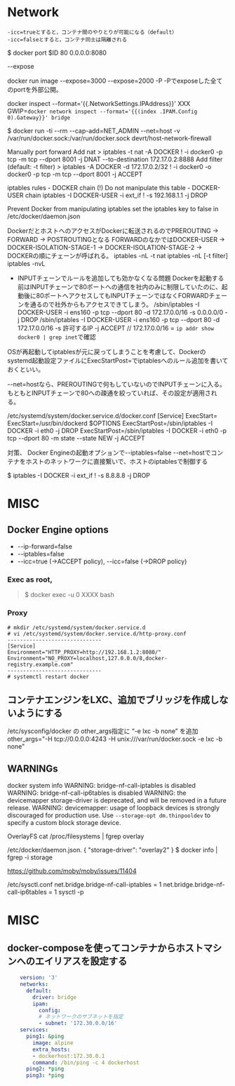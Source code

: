 
# Network

    -icc=trueとすると，コンテナ間のやりとりが可能になる（default）
    -icc=falseとすると，コンテナ同士は隔離される

$ docker port $ID 80
0.0.0.0:8080

--expose


docker run image --expose=3000 --expose=2000 -P
-Pでexposeした全てのportを外部公開。

docker inspect --format='{{.NetworkSettings.IPAddress}}' XXX
GWIP=`docker network inspect --format='{{(index .IPAM.Config 0).Gateway}}' bridge`


$ docker run -ti --rm --cap-add=NET_ADMIN --net=host -v /var/run/docker.sock:/var/run/docker.sock devrt/host-network-firewall


Manually port forward
	Add nat
	> iptables -t nat -A DOCKER ! -i docker0 -p tcp -m tcp --dport 8001 -j DNAT --to-destination 172.17.0.2:8888
	Add filter (default: -t filter)
	> iptables -A DOCKER -d 172.17.0.2/32 ! -i docker0 -o docker0 -p tcp -m tcp --dport 8001 -j ACCEPT

iptables rules
	- DOCKER chain		(!) Do not manipulate this table 
	- DOCKER-USER chain
		iptables -I DOCKER-USER -i ext_if ! -s 192.168.1.1 -j DROP

Prevent Docker from manipulating iptables
	set the iptables key to false in /etc/docker/daemon.json

DockerだとホストへのアクセスがDockerに転送されるのでPREROUTING -> FORWARD -> POSTROUTINGとなる
FORWARDのなかではDOCKER-USER -> DOCKER-ISOLATION-STAGE-1 -> DOCKER-ISOLATION-STAGE-2 -> DOCKERの順にチェーンが呼ばれる。
iptables -nL -t nat
iptables -nL [-t filter]
iptables -nvL

- INPUTチェーンでルールを追加しても効かなくなる問題
Dockerを起動する前はINPUTチェーンで80ポートへの通信を社内のみに制限していたのに、起動後に80ポートへアクセスしてもINPUTチェーンではなくFORWARDチェーンを通るので社外からもアクセスできてしまう。
/sbin/iptables -I DOCKER-USER -i ens160 -p tcp --dport 80 -d 172.17.0.0/16 -s 0.0.0.0/0 -j DROP
/sbin/iptables -I DOCKER-USER -i ens160 -p tcp --dport 80 -d 172.17.0.0/16 -s 許可するIP -j ACCEPT
// 172.17.0.0/16 = `ip addr show docker0 | grep inet`で確認

OSが再起動してiptablesが元に戻ってしまうことを考慮して、Dockerのsystemd起動設定ファイルにExecStartPost=でiptablesへのルール追加を書いておくといい。

--net=hostなら、PREROUTINGで何もしていないのでINPUTチェーンに入る。
もともとINPUTチェーンで80への疎通を絞っていれば、その設定が適用される。


/etc/systemd/system/docker.service.d/docker.conf
[Service]
ExecStart=
ExecStart=/usr/bin/dockerd $OPTIONS
ExecStartPost=/sbin/iptables -I DOCKER -i eth0 -j DROP
ExecStartPost=/sbin/iptables -I DOCKER -i eth0 -p tcp --dport 80 -m state --state NEW -j ACCEPT

対策、
	Docker Engineの起動オプションで--iptables=false
	--net=hostでコンテナをホストのネットワークに直接繋いで、ホストのiptablesで制御する


$ iptables -I DOCKER -i ext_if ! -s 8.8.8.8 -j DROP


# MISC

## Docker Engine options
- --ip-forward=false
- --iptables=false
- --icc=true (->ACCEPT policy), --icc=false (->DROP policy)


### Exec as root,
>	$ docker exec -u 0 XXXX bash

### Proxy

	# mkdir /etc/systemd/system/docker.service.d
	# vi /etc/systemd/system/docker.service.d/http-proxy.conf
	------------------------------
	[Service]
	Environment="HTTP_PROXY=http://192.168.1.2:8080/"
	Environment="NO_PROXY=localhost,127.0.0.0/8,docker-registry.example.com"
	------------------------------
	# systemctl restart docker

## コンテナエンジンをLXC、追加でブリッジを作成しないようにする
/etc/sysconfig/docker の other_args指定に “-e lxc -b none” を追加
	other_args="-H tcp://0.0.0.0:4243 -H unix:///var/run/docker.sock -e lxc -b none"

## WARNINGs
docker system info
WARNING: bridge-nf-call-iptables is disabled
WARNING: bridge-nf-call-ip6tables is disabled
WARNING: the devicemapper storage-driver is deprecated, and will be removed in a future release.
WARNING: devicemapper: usage of loopback devices is strongly discouraged for production use.
         Use `--storage-opt dm.thinpooldev` to specify a custom block storage device.

OverlayFS
cat /proc/filesystems | fgrep overlay

/etc/docker/daemon.json.
{
  "storage-driver": "overlay2"
}
$ docker info | fgrep -i storage

https://github.com/moby/moby/issues/11404

/etc/sysctl.conf
	net.bridge.bridge-nf-call-iptables = 1
	net.bridge.bridge-nf-call-ip6tables = 1
sysctl -p

# MISC
## docker-composeを使ってコンテナからホストマシンへのエイリアスを設定する
```docker-compose.yml
	version: '3'
	networks:
	  default:
	    driver: bridge
	    ipam:
	      config:
	      # ネットワークのサブネットを指定
	      - subnet: '172.30.0.0/16'
	services:
	  ping1: &ping
	    image: alpine
	    extra_hosts:
	    - dockerhost:172.30.0.1
	    command: /bin/ping -c 4 dockerhost
	  ping2: *ping
	  ping3: *ping
```
